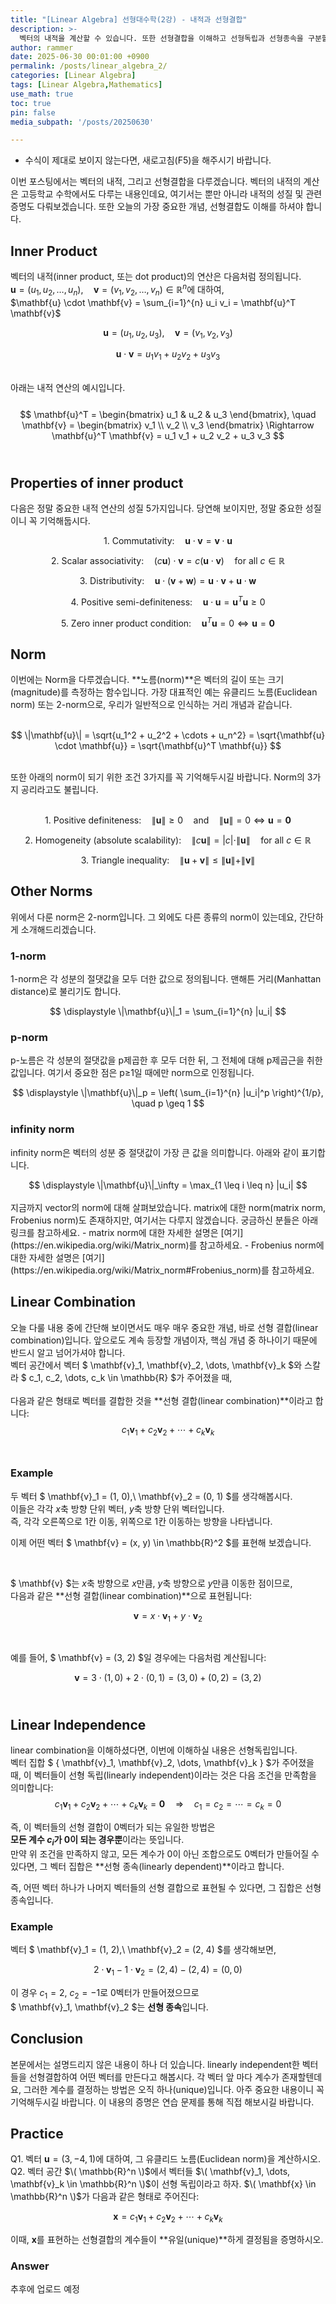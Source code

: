 ```yaml
---
title: "[Linear Algebra] 선형대수학(2강) - 내적과 선형결합"
description: >-
  벡터의 내적을 계산할 수 있습니다. 또한 선형결합을 이해하고 선형독립과 선형종속을 구분할 수 있습니다.
author: rammer
date: 2025-06-30 00:01:00 +0900
permalink: /posts/linear_algebra_2/
categories: [Linear Algebra]
tags: [Linear Algebra,Mathematics]
use_math: true
toc: true
pin: false
media_subpath: '/posts/20250630'

---
```

  * 수식이 제대로 보이지 않는다면, 새로고침(F5)을 해주시기 바랍니다.  

이번 포스팅에서는 벡터의 내적, 그리고 선형결합을 다루겠습니다. 벡터의 내적의 계산은 고등학교 수학에서도 다루는 내용인데요, 여기서는 뿐만 아니라 내적의 성질 및 관련 증명도 다뤄보겠습니다. 또한 오늘의 가장 중요한 개념, 선형결합도 이해를 하셔야 합니다.<br>

## Inner Product
벡터의 내적(inner product, 또는 dot product)의 연산은 다음처럼 정의됩니다.<br>
$\mathbf{u} = (u_1, u_2, \dots, u_n), \quad
\mathbf{v} = (v_1, v_2, \dots, v_n)  \in \mathbb{R}^n$에 대하여,<br>
$\mathbf{u} \cdot \mathbf{v} = \sum_{i=1}^{n} u_i v_i = \mathbf{u}^T \mathbf{v}$

$$
\mathbf{u} = (u_1, u_2, u_3), \quad
\mathbf{v} = (v_1, v_2, v_3)
$$

$$
\mathbf{u} \cdot \mathbf{v} = u_1 v_1 + u_2 v_2 + u_3 v_3
$$

<br>아래는 내적 연산의 예시입니다.<br><br>
$$
\mathbf{u}^T = 
\begin{bmatrix}
u_1 & u_2 & u_3
\end{bmatrix}, \quad
\mathbf{v} = 
\begin{bmatrix}
v_1 \\
v_2 \\
v_3
\end{bmatrix}
\Rightarrow
\mathbf{u}^T \mathbf{v} = u_1 v_1 + u_2 v_2 + u_3 v_3
$$
<br>

## **Properties of inner product**
다음은 정말 중요한 내적 연산의 성질 5가지입니다. 당연해 보이지만, 정말 중요한 성질이니 꼭 기억해둡시다.<br>

$$
\text{1. Commutativity:} \quad \mathbf{u} \cdot \mathbf{v} = \mathbf{v} \cdot \mathbf{u}
$$

$$
\text{2. Scalar associativity:} \quad (c\mathbf{u}) \cdot \mathbf{v} = c (\mathbf{u} \cdot \mathbf{v}) \quad \text{for all } c \in \mathbb{R}
$$

$$
\text{3. Distributivity:} \quad \mathbf{u} \cdot (\mathbf{v} + \mathbf{w}) = \mathbf{u} \cdot \mathbf{v} + \mathbf{u} \cdot \mathbf{w}
$$

$$
\text{4. Positive semi-definiteness:} \quad \mathbf{u} \cdot \mathbf{u} = \mathbf{u}^T \mathbf{u} \geq 0
$$

$$
\text{5. Zero inner product condition:} \quad \mathbf{u}^T \mathbf{u} = 0 \iff \mathbf{u} = \mathbf{0}
$$

## **Norm**
이번에는 Norm을 다루겠습니다. **노름(norm)**은 벡터의 길이 또는 크기(magnitude)를 측정하는 함수입니다. 가장 대표적인 예는 유클리드 노름(Euclidean norm) 또는 2-norm으로, 우리가 일반적으로 인식하는 거리 개념과 같습니다.<br><br>

$$
\|\mathbf{u}\| = \sqrt{u_1^2 + u_2^2 + \cdots + u_n^2} = \sqrt{\mathbf{u} \cdot \mathbf{u}} = \sqrt{\mathbf{u}^T \mathbf{u}}
$$

<br>또한 아래의 norm이 되기 위한 조건 3가지를 꼭 기억해두시길 바랍니다. Norm의 3가지 공리라고도 불립니다.<br><br>

$$
\text{1. Positive definiteness:} \quad \|\mathbf{u}\| \geq 0 \quad \text{and} \quad \|\mathbf{u}\| = 0 \iff \mathbf{u} = \mathbf{0}
$$

$$
\text{2. Homogeneity (absolute scalability):} \quad \|c \mathbf{u}\| = |c| \cdot \|\mathbf{u}\| \quad \text{for all } c \in \mathbb{R}
$$

$$
\text{3. Triangle inequality:} \quad \|\mathbf{u} + \mathbf{v}\| \leq \|\mathbf{u}\| + \|\mathbf{v}\|
$$

## **Other Norms**
위에서 다룬 norm은 2-norm입니다. 그 외에도 다른 종류의 norm이 있는데요, 간단하게 소개해드리겠습니다.<br>
### 1-norm
1-norm은 각 성분의 절댓값을 모두 더한 값으로 정의됩니다. 맨해튼 거리(Manhattan distance)로 불리기도 합니다.<br>
<div align="center">
$$
\displaystyle
\|\mathbf{u}\|_1 = \sum_{i=1}^{n} |u_i|
$$
</div>

### p-norm
p-노름은 각 성분의 절댓값을 p제곱한 후 모두 더한 뒤, 그 전체에 대해 p제곱근을 취한 값입니다. 여기서 중요한 점은 p≥1일 때에만 norm으로 인정됩니다.<br>
<div align="center">
$$
\displaystyle
\|\mathbf{u}\|_p = \left( \sum_{i=1}^{n} |u_i|^p \right)^{1/p}, \quad p \geq 1
$$
</div>

### infinity norm
infinity norm은 벡터의 성분 중 절댓값이 가장 큰 값을 의미합니다. 아래와 같이 표기합니다.<br>
<div align="center">
$$
\displaystyle
\|\mathbf{u}\|_\infty = \max_{1 \leq i \leq n} |u_i|
$$
</div>
<br>
지금까지 vector의 norm에 대해 살펴보았습니다. matrix에 대한 norm(matrix norm, Frobenius norm)도 존재하지만, 여기서는 다루지 않겠습니다. 궁금하신 분들은 아래 링크를 참고하세요.
- matrix norm에 대한 자세한 설명은 [여기](https://en.wikipedia.org/wiki/Matrix_norm)를 참고하세요.
- Frobenius norm에 대한 자세한 설명은 [여기](https://en.wikipedia.org/wiki/Matrix_norm#Frobenius_norm)를 참고하세요.

## **Linear Combination**
오늘 다룰 내용 중에 간단해 보이면서도 매우 매우 중요한 개념, 바로 선형 결합(linear combination)입니다. 앞으로도 계속 등장할 개념이자, 핵심 개념 중 하나이기 때문에 반드시 알고 넘어가셔야 합니다.<br>
벡터 공간에서 벡터 $ \mathbf{v}_1, \mathbf{v}_2, \dots, \mathbf{v}_k $와 스칼라 $ c_1, c_2, \dots, c_k \in \mathbb{R} $가 주어졌을 때,<br>  
다음과 같은 형태로 벡터를 결합한 것을 **선형 결합(linear combination)**이라고 합니다:<br>
$$
c_1 \mathbf{v}_1 + c_2 \mathbf{v}_2 + \cdots + c_k \mathbf{v}_k
$$
<br>

### Example
두 벡터 $ \mathbf{v}_1 = (1, 0),\ \mathbf{v}_2 = (0, 1) $를 생각해봅시다.<br>
이들은 각각 $x$축 방향 단위 벡터, $y$축 방향 단위 벡터입니다.<br>
즉, 각각 오른쪽으로 1칸 이동, 위쪽으로 1칸 이동하는 방향을 나타냅니다.

이제 어떤 벡터 $ \mathbf{v} = (x, y) \in \mathbb{R}^2 $를 표현해 보겠습니다.

<br>

$ \mathbf{v} $는 $x$축 방향으로 $x$만큼, $y$축 방향으로 $y$만큼 이동한 점이므로,  
다음과 같은 **선형 결합(linear combination)**으로 표현됩니다:

$$
\mathbf{v} = x \cdot \mathbf{v}_1 + y \cdot \mathbf{v}_2
$$

<br>

예를 들어, $ \mathbf{v} = (3, 2) $일 경우에는 다음처럼 계산됩니다:

$$
\mathbf{v} = 3 \cdot (1, 0) + 2 \cdot (0, 1) = (3, 0) + (0, 2) = (3, 2)
$$
<br>

## **Linear Independence**
linear combination을 이해하셨다면, 이번에 이해하실 내용은 선형독립입니다.<br>
벡터 집합 $ \{ \mathbf{v}_1, \mathbf{v}_2, \dots, \mathbf{v}_k \} $가 주어졌을 때, 이 벡터들이 선형 독립(linearly independent)이라는 것은 다음 조건을 만족함을 의미합니다:<br>
$$
c_1 \mathbf{v}_1 + c_2 \mathbf{v}_2 + \cdots + c_k \mathbf{v}_k = \mathbf{0}
\quad \Rightarrow \quad
c_1 = c_2 = \cdots = c_k = 0
$$

즉, 이 벡터들의 선형 결합이 0벡터가 되는 유일한 방법은  
**모든 계수 $c_i$가 0이 되는 경우뿐**이라는 뜻입니다.
<br>
만약 위 조건을 만족하지 않고, 모든 계수가 0이 아닌 조합으로도 0벡터가 만들어질 수 있다면, 그 벡터 집합은 **선형 종속(linearly dependent)**이라고 합니다.

즉, 어떤 벡터 하나가 나머지 벡터들의 선형 결합으로 표현될 수 있다면, 그 집합은 선형 종속입니다.

### Example
벡터 $ \mathbf{v}_1 = (1, 2),\ \mathbf{v}_2 = (2, 4) $를 생각해보면,

$$
2 \cdot \mathbf{v}_1 - 1 \cdot \mathbf{v}_2 = (2, 4) - (2, 4) = (0, 0)
$$

이 경우 $c_1 = 2$, $c_2 = -1$로 0벡터가 만들어졌으므로  
$ \mathbf{v}_1, \mathbf{v}_2 $는 **선형 종속**입니다.

## **Conclusion**
본문에서는 설명드리지 않은 내용이 하나 더 있습니다. linearly independent한 벡터들을 선형결합하여 어떤 벡터를 만든다고 해봅시다. 각 벡터 앞 마다 계수가 존재할텐데요, 그러한 계수를 결정하는 방법은 오직 하나(unique)입니다. 아주 중요한 내용이니 꼭 기억해두시길 바랍니다. 이 내용의 증명은 연습 문제를 통해 직접 해보시길 바랍니다.<br>



## **Practice** 
Q1. 벡터 $\mathbf{u} = (3, -4, 1)$에 대하여, 그 유클리드 노름(Euclidean norm)을 계산하시오.<br>
Q2. 벡터 공간 $\( \mathbb{R}^n \)$에서 벡터들 $\( \mathbf{v}_1, \dots, \mathbf{v}_k \in \mathbb{R}^n \)$이 선형 독립이라고 하자. $\( \mathbf{x} \in \mathbb{R}^n \)$가 다음과 같은 형태로 주어진다:

$$
\mathbf{x} = c_1 \mathbf{v}_1 + c_2 \mathbf{v}_2 + \cdots + c_k \mathbf{v}_k
$$

이때, $\mathbf{x}$를 표현하는 선형결합의 계수들이 **유일(unique)**하게 결정됨을 증명하시오.<br>

### Answer
추후에 업로드 예정
